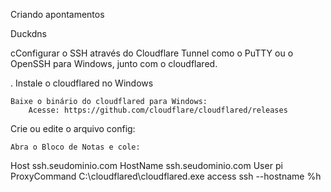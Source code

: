 Criando apontamentos


Duckdns


cConfigurar o SSH através do Cloudflare Tunnel  como o PuTTY ou o OpenSSH para Windows, junto com o cloudflared.

. Instale o cloudflared no Windows

    Baixe o binário do cloudflared para Windows:
        Acesse: https://github.com/cloudflare/cloudflared/releases


Crie ou edite o arquivo config:

    Abra o Bloco de Notas e cole:

Host ssh.seudominio.com
    HostName ssh.seudominio.com
    User pi
    ProxyCommand C:\cloudflared\cloudflared.exe access ssh --hostname %h
